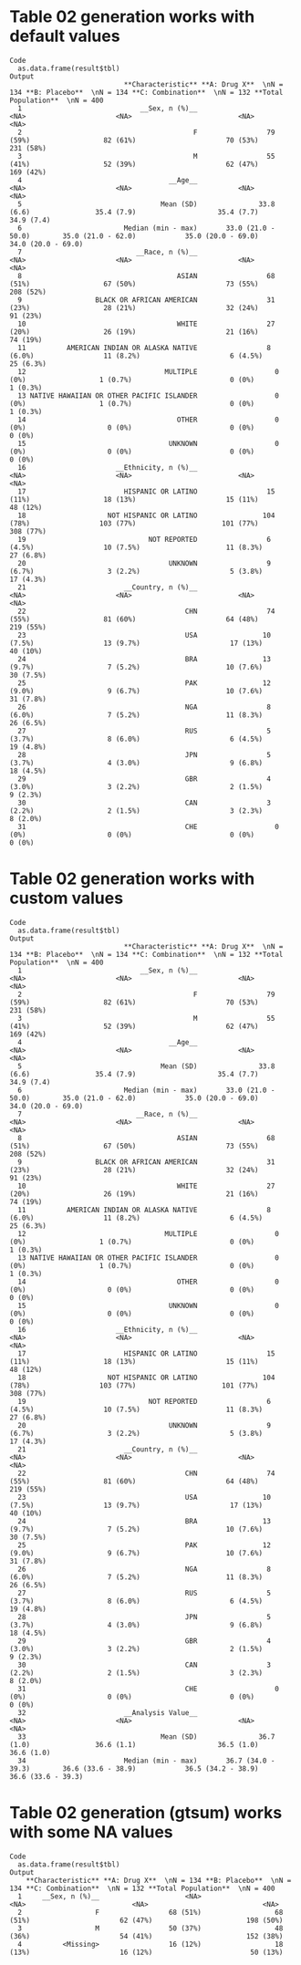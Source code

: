 # Table 02 generation works with default values

    Code
      as.data.frame(result$tbl)
    Output
                                **Characteristic** **A: Drug X**  \nN = 134 **B: Placebo**  \nN = 134 **C: Combination**  \nN = 132 **Total Population**  \nN = 400
      1                             __Sex, n (%)__                     <NA>                      <NA>                          <NA>                            <NA>
      2                                          F                 79 (59%)                  82 (61%)                      70 (53%)                       231 (58%)
      3                                          M                 55 (41%)                  52 (39%)                      62 (47%)                       169 (42%)
      4                                    __Age__                     <NA>                      <NA>                          <NA>                            <NA>
      5                                  Mean (SD)               33.8 (6.6)                35.4 (7.9)                    35.4 (7.7)                      34.9 (7.4)
      6                         Median (min - max)       33.0 (21.0 - 50.0)        35.0 (21.0 - 62.0)            35.0 (20.0 - 69.0)              34.0 (20.0 - 69.0)
      7                            __Race, n (%)__                     <NA>                      <NA>                          <NA>                            <NA>
      8                                      ASIAN                 68 (51%)                  67 (50%)                      73 (55%)                       208 (52%)
      9                  BLACK OR AFRICAN AMERICAN                 31 (23%)                  28 (21%)                      32 (24%)                        91 (23%)
      10                                     WHITE                 27 (20%)                  26 (19%)                      21 (16%)                        74 (19%)
      11          AMERICAN INDIAN OR ALASKA NATIVE                 8 (6.0%)                 11 (8.2%)                      6 (4.5%)                       25 (6.3%)
      12                                  MULTIPLE                   0 (0%)                  1 (0.7%)                        0 (0%)                        1 (0.3%)
      13 NATIVE HAWAIIAN OR OTHER PACIFIC ISLANDER                   0 (0%)                  1 (0.7%)                        0 (0%)                        1 (0.3%)
      14                                     OTHER                   0 (0%)                    0 (0%)                        0 (0%)                          0 (0%)
      15                                   UNKNOWN                   0 (0%)                    0 (0%)                        0 (0%)                          0 (0%)
      16                      __Ethnicity, n (%)__                     <NA>                      <NA>                          <NA>                            <NA>
      17                        HISPANIC OR LATINO                 15 (11%)                  18 (13%)                      15 (11%)                        48 (12%)
      18                    NOT HISPANIC OR LATINO                104 (78%)                 103 (77%)                     101 (77%)                       308 (77%)
      19                              NOT REPORTED                 6 (4.5%)                 10 (7.5%)                     11 (8.3%)                       27 (6.8%)
      20                                   UNKNOWN                 9 (6.7%)                  3 (2.2%)                      5 (3.8%)                       17 (4.3%)
      21                        __Country, n (%)__                     <NA>                      <NA>                          <NA>                            <NA>
      22                                       CHN                 74 (55%)                  81 (60%)                      64 (48%)                       219 (55%)
      23                                       USA                10 (7.5%)                 13 (9.7%)                      17 (13%)                        40 (10%)
      24                                       BRA                13 (9.7%)                  7 (5.2%)                     10 (7.6%)                       30 (7.5%)
      25                                       PAK                12 (9.0%)                  9 (6.7%)                     10 (7.6%)                       31 (7.8%)
      26                                       NGA                 8 (6.0%)                  7 (5.2%)                     11 (8.3%)                       26 (6.5%)
      27                                       RUS                 5 (3.7%)                  8 (6.0%)                      6 (4.5%)                       19 (4.8%)
      28                                       JPN                 5 (3.7%)                  4 (3.0%)                      9 (6.8%)                       18 (4.5%)
      29                                       GBR                 4 (3.0%)                  3 (2.2%)                      2 (1.5%)                        9 (2.3%)
      30                                       CAN                 3 (2.2%)                  2 (1.5%)                      3 (2.3%)                        8 (2.0%)
      31                                       CHE                   0 (0%)                    0 (0%)                        0 (0%)                          0 (0%)

# Table 02 generation works with custom values

    Code
      as.data.frame(result$tbl)
    Output
                                **Characteristic** **A: Drug X**  \nN = 134 **B: Placebo**  \nN = 134 **C: Combination**  \nN = 132 **Total Population**  \nN = 400
      1                             __Sex, n (%)__                     <NA>                      <NA>                          <NA>                            <NA>
      2                                          F                 79 (59%)                  82 (61%)                      70 (53%)                       231 (58%)
      3                                          M                 55 (41%)                  52 (39%)                      62 (47%)                       169 (42%)
      4                                    __Age__                     <NA>                      <NA>                          <NA>                            <NA>
      5                                  Mean (SD)               33.8 (6.6)                35.4 (7.9)                    35.4 (7.7)                      34.9 (7.4)
      6                         Median (min - max)       33.0 (21.0 - 50.0)        35.0 (21.0 - 62.0)            35.0 (20.0 - 69.0)              34.0 (20.0 - 69.0)
      7                            __Race, n (%)__                     <NA>                      <NA>                          <NA>                            <NA>
      8                                      ASIAN                 68 (51%)                  67 (50%)                      73 (55%)                       208 (52%)
      9                  BLACK OR AFRICAN AMERICAN                 31 (23%)                  28 (21%)                      32 (24%)                        91 (23%)
      10                                     WHITE                 27 (20%)                  26 (19%)                      21 (16%)                        74 (19%)
      11          AMERICAN INDIAN OR ALASKA NATIVE                 8 (6.0%)                 11 (8.2%)                      6 (4.5%)                       25 (6.3%)
      12                                  MULTIPLE                   0 (0%)                  1 (0.7%)                        0 (0%)                        1 (0.3%)
      13 NATIVE HAWAIIAN OR OTHER PACIFIC ISLANDER                   0 (0%)                  1 (0.7%)                        0 (0%)                        1 (0.3%)
      14                                     OTHER                   0 (0%)                    0 (0%)                        0 (0%)                          0 (0%)
      15                                   UNKNOWN                   0 (0%)                    0 (0%)                        0 (0%)                          0 (0%)
      16                      __Ethnicity, n (%)__                     <NA>                      <NA>                          <NA>                            <NA>
      17                        HISPANIC OR LATINO                 15 (11%)                  18 (13%)                      15 (11%)                        48 (12%)
      18                    NOT HISPANIC OR LATINO                104 (78%)                 103 (77%)                     101 (77%)                       308 (77%)
      19                              NOT REPORTED                 6 (4.5%)                 10 (7.5%)                     11 (8.3%)                       27 (6.8%)
      20                                   UNKNOWN                 9 (6.7%)                  3 (2.2%)                      5 (3.8%)                       17 (4.3%)
      21                        __Country, n (%)__                     <NA>                      <NA>                          <NA>                            <NA>
      22                                       CHN                 74 (55%)                  81 (60%)                      64 (48%)                       219 (55%)
      23                                       USA                10 (7.5%)                 13 (9.7%)                      17 (13%)                        40 (10%)
      24                                       BRA                13 (9.7%)                  7 (5.2%)                     10 (7.6%)                       30 (7.5%)
      25                                       PAK                12 (9.0%)                  9 (6.7%)                     10 (7.6%)                       31 (7.8%)
      26                                       NGA                 8 (6.0%)                  7 (5.2%)                     11 (8.3%)                       26 (6.5%)
      27                                       RUS                 5 (3.7%)                  8 (6.0%)                      6 (4.5%)                       19 (4.8%)
      28                                       JPN                 5 (3.7%)                  4 (3.0%)                      9 (6.8%)                       18 (4.5%)
      29                                       GBR                 4 (3.0%)                  3 (2.2%)                      2 (1.5%)                        9 (2.3%)
      30                                       CAN                 3 (2.2%)                  2 (1.5%)                      3 (2.3%)                        8 (2.0%)
      31                                       CHE                   0 (0%)                    0 (0%)                        0 (0%)                          0 (0%)
      32                        __Analysis Value__                     <NA>                      <NA>                          <NA>                            <NA>
      33                                 Mean (SD)               36.7 (1.0)                36.6 (1.1)                    36.5 (1.0)                      36.6 (1.0)
      34                        Median (min - max)       36.7 (34.0 - 39.3)        36.6 (33.6 - 38.9)            36.5 (34.2 - 38.9)              36.6 (33.6 - 39.3)

# Table 02 generation (gtsum) works with some NA values

    Code
      as.data.frame(result$tbl)
    Output
        **Characteristic** **A: Drug X**  \nN = 134 **B: Placebo**  \nN = 134 **C: Combination**  \nN = 132 **Total Population**  \nN = 400
      1     __Sex, n (%)__                     <NA>                      <NA>                          <NA>                            <NA>
      2                  F                 68 (51%)                  68 (51%)                      62 (47%)                       198 (50%)
      3                  M                 50 (37%)                  48 (36%)                      54 (41%)                       152 (38%)
      4          <Missing>                 16 (12%)                  18 (13%)                      16 (12%)                        50 (13%)

